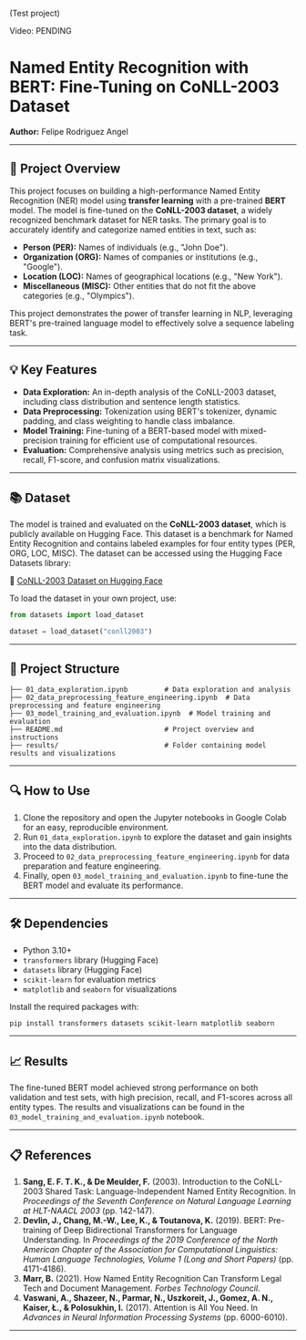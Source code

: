 (Test project)

Video: PENDING

# Named Entity Recognition with BERT: Fine-Tuning on CoNLL-2003 Dataset

**Author:** Felipe Rodriguez Angel

---

## 📖 **Project Overview**

This project focuses on building a high-performance Named Entity Recognition (NER) model using **transfer learning** with a pre-trained **BERT** model. The model is fine-tuned on the **CoNLL-2003 dataset**, a widely recognized benchmark dataset for NER tasks. The primary goal is to accurately identify and categorize named entities in text, such as:

- **Person (PER):** Names of individuals (e.g., "John Doe").
- **Organization (ORG):** Names of companies or institutions (e.g., "Google").
- **Location (LOC):** Names of geographical locations (e.g., "New York").
- **Miscellaneous (MISC):** Other entities that do not fit the above categories (e.g., "Olympics").

This project demonstrates the power of transfer learning in NLP, leveraging BERT's pre-trained language model to effectively solve a sequence labeling task.

---

## 💡 **Key Features**

- **Data Exploration:** An in-depth analysis of the CoNLL-2003 dataset, including class distribution and sentence length statistics.
- **Data Preprocessing:** Tokenization using BERT's tokenizer, dynamic padding, and class weighting to handle class imbalance.
- **Model Training:** Fine-tuning of a BERT-based model with mixed-precision training for efficient use of computational resources.
- **Evaluation:** Comprehensive analysis using metrics such as precision, recall, F1-score, and confusion matrix visualizations.

---

## 📚 **Dataset**

The model is trained and evaluated on the **CoNLL-2003 dataset**, which is publicly available on Hugging Face. This dataset is a benchmark for Named Entity Recognition and contains labeled examples for four entity types (PER, ORG, LOC, MISC). The dataset can be accessed using the Hugging Face Datasets library:

🔗 [CoNLL-2003 Dataset on Hugging Face](https://huggingface.co/datasets/conll2003)

To load the dataset in your own project, use:

```python
from datasets import load_dataset

dataset = load_dataset("conll2003")
```

---

## 📁 **Project Structure**

```
├── 01_data_exploration.ipynb         # Data exploration and analysis
├── 02_data_preprocessing_feature_engineering.ipynb  # Data preprocessing and feature engineering
├── 03_model_training_and_evaluation.ipynb  # Model training and evaluation
├── README.md                         # Project overview and instructions
├── results/                          # Folder containing model results and visualizations
```

---

## 🔍 **How to Use**

1. Clone the repository and open the Jupyter notebooks in Google Colab for an easy, reproducible environment.
2. Run `01_data_exploration.ipynb` to explore the dataset and gain insights into the data distribution.
3. Proceed to `02_data_preprocessing_feature_engineering.ipynb` for data preparation and feature engineering.
4. Finally, open `03_model_training_and_evaluation.ipynb` to fine-tune the BERT model and evaluate its performance.

---

## 🛠️ **Dependencies**

- Python 3.10+
- `transformers` library (Hugging Face)
- `datasets` library (Hugging Face)
- `scikit-learn` for evaluation metrics
- `matplotlib` and `seaborn` for visualizations

Install the required packages with:

```bash
pip install transformers datasets scikit-learn matplotlib seaborn
```

---

## 📈 **Results**

The fine-tuned BERT model achieved strong performance on both validation and test sets, with high precision, recall, and F1-scores across all entity types. The results and visualizations can be found in the `03_model_training_and_evaluation.ipynb` notebook.

---

## 📋 **References**

1. **Sang, E. F. T. K., & De Meulder, F.** (2003). Introduction to the CoNLL-2003 Shared Task: Language-Independent Named Entity Recognition. In *Proceedings of the Seventh Conference on Natural Language Learning at HLT-NAACL 2003* (pp. 142-147).
2. **Devlin, J., Chang, M.-W., Lee, K., & Toutanova, K.** (2019). BERT: Pre-training of Deep Bidirectional Transformers for Language Understanding. In *Proceedings of the 2019 Conference of the North American Chapter of the Association for Computational Linguistics: Human Language Technologies, Volume 1 (Long and Short Papers)* (pp. 4171-4186).
3. **Marr, B.** (2021). How Named Entity Recognition Can Transform Legal Tech and Document Management. *Forbes Technology Council*.
4. **Vaswani, A., Shazeer, N., Parmar, N., Uszkoreit, J., Gomez, A. N., Kaiser, Ł., & Polosukhin, I.** (2017). Attention is All You Need. In *Advances in Neural Information Processing Systems* (pp. 6000-6010).

---

